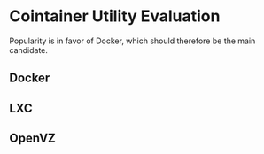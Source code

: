 # Cointainer Utility Evaluation

Popularity is in favor of Docker, which should therefore be the main candidate.


## Docker

## LXC

## OpenVZ
